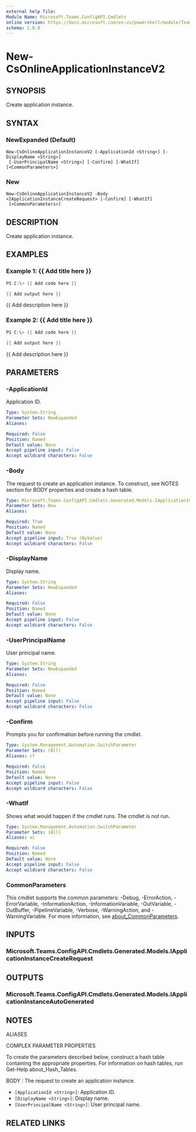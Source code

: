 ```yaml
---
external help file:
Module Name: Microsoft.Teams.ConfigAPI.Cmdlets
online version: https://docs.microsoft.com/en-us/powershell/module/Teams/new-csonlineapplicationinstancev2
schema: 2.0.0
---
```


# New-CsOnlineApplicationInstanceV2

## SYNOPSIS
Create application instance.

## SYNTAX

### NewExpanded (Default)
```
New-CsOnlineApplicationInstanceV2 [-ApplicationId <String>] [-DisplayName <String>]
 [-UserPrincipalName <String>] [-Confirm] [-WhatIf] [<CommonParameters>]
```

### New
```
New-CsOnlineApplicationInstanceV2 -Body <IApplicationInstanceCreateRequest> [-Confirm] [-WhatIf]
 [<CommonParameters>]
```

## DESCRIPTION
Create application instance.

## EXAMPLES

### Example 1: {{ Add title here }}
```powershell
PS C:\> {{ Add code here }}

{{ Add output here }}
```

{{ Add description here }}

### Example 2: {{ Add title here }}
```powershell
PS C:\> {{ Add code here }}

{{ Add output here }}
```

{{ Add description here }}

## PARAMETERS

### -ApplicationId
Application ID.

```yaml
Type: System.String
Parameter Sets: NewExpanded
Aliases:

Required: False
Position: Named
Default value: None
Accept pipeline input: False
Accept wildcard characters: False
```

### -Body
The request to create an application instance.
To construct, see NOTES section for BODY properties and create a hash table.

```yaml
Type: Microsoft.Teams.ConfigAPI.Cmdlets.Generated.Models.IApplicationInstanceCreateRequest
Parameter Sets: New
Aliases:

Required: True
Position: Named
Default value: None
Accept pipeline input: True (ByValue)
Accept wildcard characters: False
```

### -DisplayName
Display name.

```yaml
Type: System.String
Parameter Sets: NewExpanded
Aliases:

Required: False
Position: Named
Default value: None
Accept pipeline input: False
Accept wildcard characters: False
```

### -UserPrincipalName
User principal name.

```yaml
Type: System.String
Parameter Sets: NewExpanded
Aliases:

Required: False
Position: Named
Default value: None
Accept pipeline input: False
Accept wildcard characters: False
```

### -Confirm
Prompts you for confirmation before running the cmdlet.

```yaml
Type: System.Management.Automation.SwitchParameter
Parameter Sets: (All)
Aliases: cf

Required: False
Position: Named
Default value: None
Accept pipeline input: False
Accept wildcard characters: False
```

### -WhatIf
Shows what would happen if the cmdlet runs.
The cmdlet is not run.

```yaml
Type: System.Management.Automation.SwitchParameter
Parameter Sets: (All)
Aliases: wi

Required: False
Position: Named
Default value: None
Accept pipeline input: False
Accept wildcard characters: False
```

### CommonParameters
This cmdlet supports the common parameters: -Debug, -ErrorAction, -ErrorVariable, -InformationAction, -InformationVariable, -OutVariable, -OutBuffer, -PipelineVariable, -Verbose, -WarningAction, and -WarningVariable. For more information, see [about_CommonParameters](http://go.microsoft.com/fwlink/?LinkID=113216).

## INPUTS

### Microsoft.Teams.ConfigAPI.Cmdlets.Generated.Models.IApplicationInstanceCreateRequest

## OUTPUTS

### Microsoft.Teams.ConfigAPI.Cmdlets.Generated.Models.IApplicationInstanceAutoGenerated

## NOTES

ALIASES

COMPLEX PARAMETER PROPERTIES

To create the parameters described below, construct a hash table containing the appropriate properties. For information on hash tables, run Get-Help about_Hash_Tables.


BODY <IApplicationInstanceCreateRequest>: The request to create an application instance.
  - `[ApplicationId <String>]`: Application ID.
  - `[DisplayName <String>]`: Display name.
  - `[UserPrincipalName <String>]`: User principal name.

## RELATED LINKS

